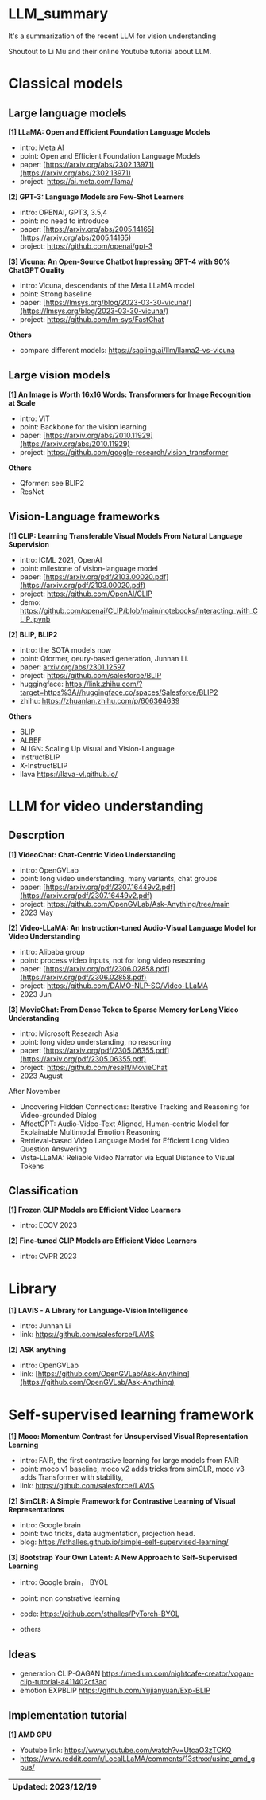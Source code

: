 # LLM_summary
It's a summarization of the recent LLM for vision understanding

Shoutout to Li Mu and their online Youtube tutorial about LLM.

# Classical models

## Large language models

**[1] LLaMA: Open and Efficient Foundation Language Models**
- intro: Meta AI
- point: Open and Efficient Foundation Language Models
- paper: [https://arxiv.org/abs/2302.13971](https://arxiv.org/abs/2302.13971)
- project: https://ai.meta.com/llama/

**[2] GPT-3: Language Models are Few-Shot Learners**
- intro: OPENAI, GPT3, 3.5,4
- point: no need to introduce
- paper: [https://arxiv.org/abs/2005.14165](https://arxiv.org/abs/2005.14165)
- project: https://github.com/openai/gpt-3

**[3] Vicuna: An Open-Source Chatbot Impressing GPT-4 with 90\% ChatGPT Quality**
- intro: Vicuna, descendants of the Meta LLaMA model 
- point: Strong baseline
- paper: [https://lmsys.org/blog/2023-03-30-vicuna/](https://lmsys.org/blog/2023-03-30-vicuna/)
- project: https://github.com/lm-sys/FastChat

**Others**
- compare different models: https://sapling.ai/llm/llama2-vs-vicuna

## Large vision models

**[1] An Image is Worth 16x16 Words: Transformers for Image Recognition at Scale**
- intro: ViT
- point: Backbone for the vision learning
- paper: [https://arxiv.org/abs/2010.11929](https://arxiv.org/abs/2010.11929)
- project: https://github.com/google-research/vision_transformer


**Others**
- Qformer: see BLIP2
- ResNet

## Vision-Language frameworks

**[1] CLIP: Learning Transferable Visual Models From Natural Language Supervision**
- intro: ICML 2021, OpenAI
- point: milestone of vision-language model
- paper: [https://arxiv.org/pdf/2103.00020.pdf](https://arxiv.org/pdf/2103.00020.pdf)
- project: https://github.com/OpenAI/CLIP
- demo: https://github.com/openai/CLIP/blob/main/notebooks/Interacting_with_CLIP.ipynb

**[2] BLIP, BLIP2**
- intro: the SOTA models now
- point: Qformer, qeury-based generation, Junnan Li.
- paper: [arxiv.org/abs/2301.12597](arxiv.org/abs/2301.12597)
- project: https://github.com/salesforce/BLIP
- huggingface: https://link.zhihu.com/?target=https%3A//huggingface.co/spaces/Salesforce/BLIP2
- zhihu: https://zhuanlan.zhihu.com/p/606364639


**Others**
- SLIP
- ALBEF
- ALIGN: Scaling Up Visual and Vision-Language
- InstructBLIP
- X-InstructBLIP
- llava https://llava-vl.github.io/


# LLM for video understanding

## Descrption

**[1] VideoChat: Chat-Centric Video Understanding**
- intro: OpenGVLab
- point: long video understanding, many variants, chat groups
- paper: [https://arxiv.org/pdf/2307.16449v2.pdf](https://arxiv.org/pdf/2307.16449v2.pdf)
- project: https://github.com/OpenGVLab/Ask-Anything/tree/main
- 2023 May

**[2] Video-LLaMA: An Instruction-tuned Audio-Visual Language Model for Video Understanding**
- intro: Alibaba group 
- point: process video inputs, not for long video reasoning
- paper: [https://arxiv.org/pdf/2306.02858.pdf](https://arxiv.org/pdf/2306.02858.pdf)
- project: https://github.com/DAMO-NLP-SG/Video-LLaMA
- 2023 Jun

**[3] MovieChat: From Dense Token to Sparse Memory for Long Video Understanding**
- intro: Microsoft Research Asia
- point: long video understanding, no reasoning
- paper: [https://arxiv.org/pdf/2305.06355.pdf](https://arxiv.org/pdf/2305.06355.pdf)
- project: https://github.com/rese1f/MovieChat
- 2023 August

After November
- Uncovering Hidden Connections: Iterative Tracking and Reasoning for Video-grounded Dialog
- AffectGPT: Audio-Video-Text Aligned, Human-centric Model for Explainable Multimodal Emotion Reasoning
- Retrieval-based Video Language Model for Efficient Long Video Question Answering
- Vista-LLaMA: Reliable Video Narrator via Equal Distance to Visual Tokens

## Classification

**[1] Frozen CLIP Models are Efficient Video Learners**
- intro: ECCV 2023

**[2] Fine-tuned CLIP Models are Efficient Video Learners**
- intro: CVPR 2023

# Library
**[1] LAVIS - A Library for Language-Vision Intelligence**
- intro: Junnan Li
- link: https://github.com/salesforce/LAVIS

**[2] ASK anything**
- intro: OpenGVLab
- link: [https://github.com/OpenGVLab/Ask-Anything](https://github.com/OpenGVLab/Ask-Anything)

  
# Self-supervised learning framework
**[1] Moco: Momentum Contrast for Unsupervised Visual Representation Learning**
- intro: FAIR, the first contrastive learning for large models from FAIR
- point: moco v1 baseline, moco v2 adds tricks from simCLR, moco v3 adds Transformer with stability, 
- link: https://github.com/salesforce/LAVIS

**[2] SimCLR: A Simple Framework for Contrastive Learning of Visual Representations**
- intro: Google brain
- point: two tricks, data augmentation, projection head.
- blog: https://sthalles.github.io/simple-self-supervised-learning/


**[3] Bootstrap Your Own Latent: A New Approach to Self-Supervised Learning**
- intro: Google brain， BYOL
- point: non constrative learning
- code: https://github.com/sthalles/PyTorch-BYOL

- others


## Ideas
- generation CLIP-QAGAN
https://medium.com/nightcafe-creator/vqgan-clip-tutorial-a411402cf3ad
- emotion EXPBLIP
https://github.com/Yujianyuan/Exp-BLIP


## Implementation tutorial
**[1] AMD GPU**
- Youtube link: https://www.youtube.com/watch?v=UtcaO3zTCKQ
- https://www.reddit.com/r/LocalLLaMA/comments/13sthxx/using_amd_gpus/


| Updated: 2023/12/19|
| :---------: |
